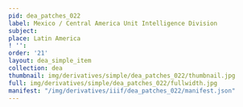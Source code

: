 ```yaml
---
pid: dea_patches_022
label: Mexico / Central America Unit Intelligence Division
subject: 
place: Latin America
! '': 
order: '21'
layout: dea_simple_item
collection: dea
thumbnail: img/derivatives/simple/dea_patches_022/thumbnail.jpg
full: img/derivatives/simple/dea_patches_022/fullwidth.jpg
manifest: "/img/derivatives/iiif/dea_patches_022/manifest.json"
---
```

